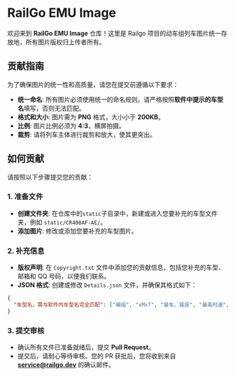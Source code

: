 # RailGo EMU Image

欢迎来到 **RailGo EMU Image** 仓库！这里是 Railgo 项目的动车组列车图片统一存放地，所有图片版权归上传者所有。

## 贡献指南

为了确保图片的统一性和高质量，请您在提交前遵循以下要求：

* **统一命名**: 所有图片必须使用统一的命名规则。请严格按照**软件中提示的车型名**填写，否则无法匹配。
* **格式和大小**: 图片需为 **PNG** 格式，大小小于 **200KB**。
* **比例**: 图片比例必须为 **4:3**，横屏拍摄。
* **裁剪**: 请将列车主体进行裁剪和放大，使其更突出。

## 如何贡献

请按照以下步骤提交您的贡献：

### 1. 准备文件

* **创建文件夹**: 在仓库中的`static`子目录中，新建或进入您要补充的车型文件夹，例如 `static/CR400AF-AE/`。
* **添加图片**: 修改或添加您要补充的车型图片。

### 2. 补充信息

* **版权声明**: 在 `Copyright.txt` 文件中添加您的贡献信息，包括您补充的车型、邮箱和 QQ 号码，以便我们联系。
* **JSON 格式**: 创建或修改 `Details.json` 文件，并确保其格式如下：

```json
{
  "车型名，需与软件内车型名完全匹配": ["编组", "xMxT", "餐车、餐座", "最高时速", "图片文件名"]
}
```
### 3. 提交审核
* 确认所有文件已准备就绪后，提交 **Pull Request**。
* 提交后，请耐心等待审核。您的 PR 获批后，您将收到来自 **service@railgo.dev** 的确认邮件。
